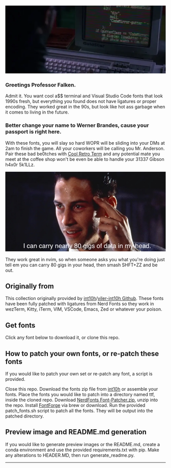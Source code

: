 ![Old School Terminal Fonts](/images/old_school_terminal_fonts.webp)

### Greetings Professor Falken.
Admit it. You want cool a$$ terminal and Visual Studio Code fonts that look 1990s fresh, but everything you found does not have ligatures or proper encoding. They worked great in the 90s, but look like hot ass garbage when it comes to living in the future.

### Better change your name to Werner Brandes, cause your passport is right here.
With these fonts, you will slay so hard WOPR will be sliding into your DMs at 2am to finish the game. All your coworkers will be calling you Mr. Anderson. Pair these bad be0tches with [Cool Retro Term](https://github.com/Swordfish90/cool-retro-term) and any potential mate you meet at the coffee shop won't be even be able to handle your 31337 Gibson h4x0r 5k1LLz.

![I can carry nearly 80 gigs of data in my head](johnny.jpg)

They work great in nvim, so when someone asks you what you're doing just tell em you can carry 80 gigs in your head, then smash SHFT+ZZ and be out.

## Originally from

This collection originally provided by [int10h](https://int10h.org/oldschool-pc-fonts)/[viler-int10h Github](https://github.com/viler-int10h). These fonts have been fully patched with ligatures from Nerd Fonts so they work in wezTerm, Kitty, iTerm, VIM, VSCode, Emacs, Zed or whatever your poison.

## Get fonts
Click any font below to download it, or clone this repo.

## How to patch your own fonts, or re-patch these fonts
If you would like to patch your own set or re-patch any font, a script is provided.

Close this repo. Download the fonts zip file from [int10h](https://int10h.org/oldschool-pc-fonts) or assemble your fonts. Place the fonts you would like to patch into a directory named ttf, inside the cloned repo. Download [NerdFonts Font-Patcher.zip](https://github.com/ryanoasis/nerd-fonts), unzip into the repo. Install [FontForge](https://fontforge.org) via brew or download. Run the provided patch_fonts.sh script to patch all the fonts. They will be output into the patched directory.

## Preview image and README.md generation
If you would like to generate preview images or the README.md, create a conda environment and use the provided requirements.txt with pip. Make any alterations to HEADER.MD, then run generate_readme.py.

---